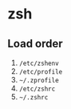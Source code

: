# zsh

## Load order

1. `/etc/zshenv`
2. `/etc/profile`
3. `~/.zprofile`
4. `/etc/zshrc`
5. `~/.zshrc`
